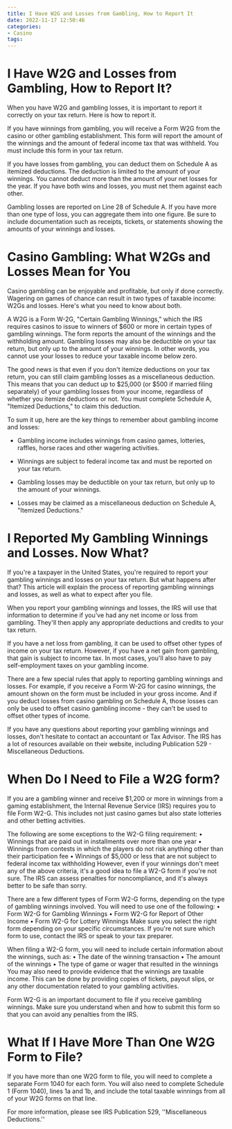 ```yaml
---
title: I Have W2G and Losses from Gambling, How to Report It
date: 2022-11-17 12:50:46
categories:
- Casino
tags:
---
```



#  I Have W2G and Losses from Gambling, How to Report It?

When you have W2G and gambling losses, it is important to report it correctly on your tax return. Here is how to report it.

If you have winnings from gambling, you will receive a Form W2G from the casino or other gambling establishment. This form will report the amount of the winnings and the amount of federal income tax that was withheld. You must include this form in your tax return.

If you have losses from gambling, you can deduct them on Schedule A as itemized deductions. The deduction is limited to the amount of your winnings. You cannot deduct more than the amount of your net losses for the year. If you have both wins and losses, you must net them against each other.

Gambling losses are reported on Line 28 of Schedule A. If you have more than one type of loss, you can aggregate them into one figure. Be sure to include documentation such as receipts, tickets, or statements showing the amounts of your winnings and losses.

#  Casino Gambling: What W2Gs and Losses Mean for You

Casino gambling can be enjoyable and profitable, but only if done correctly. Wagering on games of chance can result in two types of taxable income: W2Gs and losses. Here's what you need to know about both.

A W2G is a Form W-2G, "Certain Gambling Winnings," which the IRS requires casinos to issue to winners of $600 or more in certain types of gambling winnings. The form reports the amount of the winnings and the withholding amount. Gambling losses may also be deductible on your tax return, but only up to the amount of your winnings. In other words, you cannot use your losses to reduce your taxable income below zero.

The good news is that even if you don't itemize deductions on your tax return, you can still claim gambling losses as a miscellaneous deduction. This means that you can deduct up to $25,000 (or $500 if married filing separately) of your gambling losses from your income, regardless of whether you itemize deductions or not. You must complete Schedule A, "Itemized Deductions," to claim this deduction.

To sum it up, here are the key things to remember about gambling income and losses:

* Gambling income includes winnings from casino games, lotteries, raffles, horse races and other wagering activities.

* Winnings are subject to federal income tax and must be reported on your tax return.

* Gambling losses may be deductible on your tax return, but only up to the amount of your winnings.

* Losses may be claimed as a miscellaneous deduction on Schedule A, "Itemized Deductions."

#  I Reported My Gambling Winnings and Losses. Now What?

If you're a taxpayer in the United States, you're required to report your gambling winnings and losses on your tax return. But what happens after that? This article will explain the process of reporting gambling winnings and losses, as well as what to expect after you file.

When you report your gambling winnings and losses, the IRS will use that information to determine if you've had any net income or loss from gambling. They'll then apply any appropriate deductions and credits to your tax return.

If you have a net loss from gambling, it can be used to offset other types of income on your tax return. However, if you have a net gain from gambling, that gain is subject to income tax. In most cases, you'll also have to pay self-employment taxes on your gambling income.

There are a few special rules that apply to reporting gambling winnings and losses. For example, if you receive a Form W-2G for casino winnings, the amount shown on the form must be included in your gross income. And if you deduct losses from casino gambling on Schedule A, those losses can only be used to offset casino gambling income - they can't be used to offset other types of income.

If you have any questions about reporting your gambling winnings and losses, don't hesitate to contact an accountant or Tax Advisor. The IRS has a lot of resources available on their website, including Publication 529 - Miscellaneous Deductions.

#  When Do I Need to File a W2G form?

If you are a gambling winner and receive $1,200 or more in winnings from a gaming establishment, the Internal Revenue Service (IRS) requires you to file Form W2-G. This includes not just casino games but also state lotteries and other betting activities.

The following are some exceptions to the W2-G filing requirement:
• Winnings that are paid out in installments over more than one year
• Winnings from contests in which the players do not risk anything other than their participation fee
• Winnings of $5,000 or less that are not subject to federal income tax withholding
However, even if your winnings don't meet any of the above criteria, it's a good idea to file a W2-G form if you're not sure. The IRS can assess penalties for noncompliance, and it's always better to be safe than sorry.

There are a few different types of Form W2-G forms, depending on the type of gambling winnings involved. You will need to use one of the following:
• Form W2-G for Gambling Winnings 
• Form W2-G for Report of Other Income 
• Form W2-G for Lottery Winnings 
Make sure you select the right form depending on your specific circumstances. If you're not sure which form to use, contact the IRS or speak to your tax preparer.

When filing a W2-G form, you will need to include certain information about the winnings, such as: 
• The date of the winning transaction 
• The amount of the winnings 
• The type of game or wager that resulted in the winnings 
You may also need to provide evidence that the winnings are taxable income. This can be done by providing copies of tickets, payout slips, or any other documentation related to your gambling activities.

Form W2-G is an important document to file if you receive gambling winnings. Make sure you understand when and how to submit this form so that you can avoid any penalties from the IRS.

#  What If I Have More Than One W2G Form to File?

If you have more than one W2G form to file, you will need to complete a separate Form 1040 for each form. You will also need to complete Schedule 1 (Form 1040), lines 1a and 1b, and include the total taxable winnings from all of your W2G forms on that line.

For more information, please see IRS Publication 529, ''Miscellaneous Deductions.''